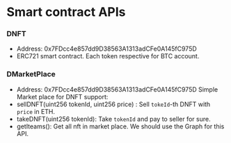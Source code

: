 # Smart contract APIs 

### DNFT 
- Address: 0x7FDcc4e857dd9D38563A1313adCFe0A145fC975D
- ERC721 smart contract. Each token respective for BTC account. 

### DMarketPlace 
- Address: 0x7FDcc4e857dd9D38563A1313adCFe0A145fC975D
Simple Market place for DNFT support: 
- sellDNFT(uint256 tokenId, uint256 price) : Sell `tokeId`-th DNFT with `price` in ETH. 
- takeDNFT(uint256 tokenId): Take `tokenId` and pay to seller for sure. 
- getIteams(): Get all nft in market place. We should use the Graph for this API.  